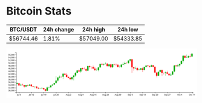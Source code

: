 # Bitcoin Stats

BTC/USDT|24h change|24h high|24h low|
|---|---|---|---|
|$56744.46|1.81%|$57049.00|$54333.85|

<img src="./chart.svg">
